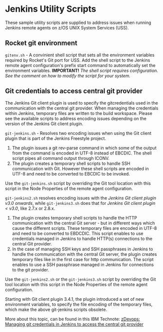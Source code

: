 # Jenkins Utility Scripts
These sample utility scripts are supplied to address issues when running Jenkins remote agents on z/OS UNIX System Services (USS).
## Rocket git environment
`gitenv.sh` - A convinient shell script that sets all the environment variables required by Rocket's Git port for USS.  Add the shell script to the Jenkins remote agent configuration's prefix start command to automatically set the environment variables. **IMPORTANT!** *The shell script requires configuration.  See the comment on how to modify the script for your system.*

## Git credentials to access central git provider
The Jenkins Git client plugin is used to specify the gitcredentials used in the communication with the central git provider. When managing the credentials within Jenkins, temporary files are written to the build workspace. Please see the available scripts to address encoding issues depending on the version of the Jenkins Git client plugin.

`git-jenkins.sh` - Resolves two encoding issues when using the Git client plugin that is part of the Jenkins Freestyle project. 
1. The plugin issues a git rev-parse command in which some of the output from the command is encoded in UTF-8 instead of EBCDIC.  The shell script pipes all command output through ICONV. 
2. The plugin creates a temporary shell scripts to handle SSH communication with Git.  However these shell scripts are encoded in UTF-8 and need to be converted to EBCDIC to be invoked.

Use the `git-jenkins.sh` script by overriding the Git tool location with this script in the Node Properties of the remote agent configuration.

`git-jenkins2.sh` resolves encoding issues with the *Jenkins Git client plugin v3.0 onwards*, while `git-jenkins3.sh` does that for *Jenkins Git client plugin < v3.0*, like 2.7.x or 2.8.x. 

1. The plugin creates temporary shell scripts to handle the HTTP communication with the central Git server - but in different ways which cause the different scripts. These temporary files are encoded in UTF-8 and need to be converted to EBDCDIC. This script enables to use credentials managed in Jenkins to handle HTTP(s) connections to the central Git provider.
2. In the case of managing SSH keys and SSH passphrases in Jenkins to handle the communication with the central Git server, the plugin creates temporary files like in the first case for http communication. The script enables to use a SSH passphrase managed in Jenkins for connections to the git provider.

Use the `git-jenkins2.sh` or the `git-jenkins3.sh` script by overriding the Git tool location with this script in the Node Properties of the remote agent configuration.

Starting with Git client plugin 3.4.1, the plugin introduced a set of new environment variables, to specify the file encoding of the temporary files, which make the above git-jenkins scripts obsolete.

More about this topic, can be found in this IBM Technote: [zDevops: Managing git credentials in Jenkins to access the central git provider](https://www.ibm.com/support/techdocs/atsmastr.nsf/WebIndex/TD106439) 